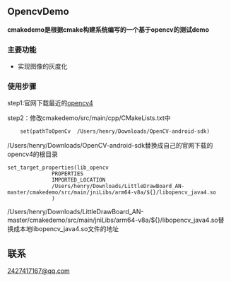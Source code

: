 ## OpencvDemo ##

**cmakedemo是根据cmake构建系统编写的一个基于opencv的测试demo**


### 主要功能 ###
- 实现图像的灰度化


### 使用步骤 ###
step1:官网下载最近的[opencv4](https://sourceforge.net/projects/opencvlibrary/files/4.0.1/opencv-4.0.1-android-sdk.zip/download)
<br />



step2：修改cmakedemo/src/main/cpp/CMakeLists.txt中
```
    set(pathToOpenCv  /Users/henry/Downloads/OpenCV-android-sdk)
```
/Users/henry/Downloads/OpenCV-android-sdk替换成自己的官网下载的opencv4的根目录

```
set_target_properties(lib_opencv 
              PROPERTIES  
              IMPORTED_LOCATION   
              /Users/henry/Downloads/LittleDrawBoard_AN-master/cmakedemo/src/main/jniLibs/arm64-v8a/${}/libopencv_java4.so
              )
```
/Users/henry/Downloads/LittleDrawBoard_AN-master/cmakedemo/src/main/jniLibs/arm64-v8a/${}/libopencv_java4.so替换成本地libopencv_java4.so文件的地址
                            
## 联系 ##
2427417167@qq.com
